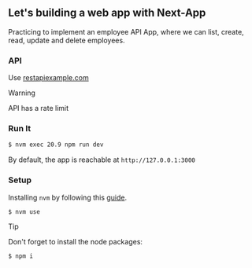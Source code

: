 
## Let's building a web app with Next-App

Practicing to implement an employee API App, where we can
list, create, read, update and delete employees.

### API

Use [restapiexample.com](https://dummy.restapiexample.com)

> [!WARNING]
> API has a rate limit

### Run It

```bash
$ nvm exec 20.9 npm run dev
```

By default, the app is reachable at `http://127.0.0.1:3000`

### Setup


Installing `nvm` by following this
[guide](https://www.freecodecamp.org/news/node-version-manager-nvm-install-guide/).

```bash
$ nvm use
```

> [!TIP]
> Don't forget to install the node packages:

```bash
$ npm i
```
